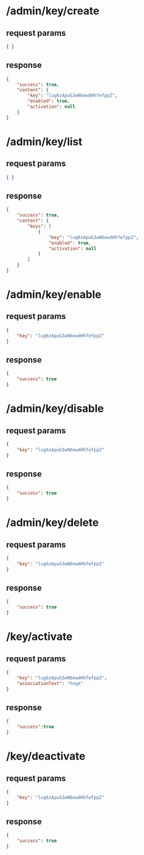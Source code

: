 # /admin/key/create
## request params
```json
{ }
```
## response
```json
{
	"success": true,
	"content": {
		"key": "lug6zApuG3wN6ewdHhfefppZ",
		"enabled": true,
		"activation": null
	}
}
```

# /admin/key/list
## request params
```json
{ }
```
## response
```json
{
	"success": true,
	"content": {
		"keys": [
			{
				"key": "lug6zApuG3wN6ewdHhfefppZ",
				"enabled": true,
				"activation": null
			}
		]
	}
}
```

# /admin/key/enable
## request params
```json
{
	"key": "lug6zApuG3wN6ewdHhfefppZ"
}
```
## response
```json
{
	"success": true
}
```

# /admin/key/disable
## request params
```json
{
	"key": "lug6zApuG3wN6ewdHhfefppZ"
}
```
## response
```json
{
	"success": true
}
```

# /admin/key/delete
## request params
```json
{
	"key": "lug6zApuG3wN6ewdHhfefppZ"
}
```
## response
```json
{
	"success": true
}
```

# /key/activate
## request params
```json
{
	"key": "lug6zApuG3wN6ewdHhfefppZ",
	"associationText": "hoge"
}
```
## response
```json
{
	"success":true
}
```

# /key/deactivate
## request params
```json
{
	"key": "lug6zApuG3wN6ewdHhfefppZ"
}
```
## response
```json
{
	"success": true
}
```
